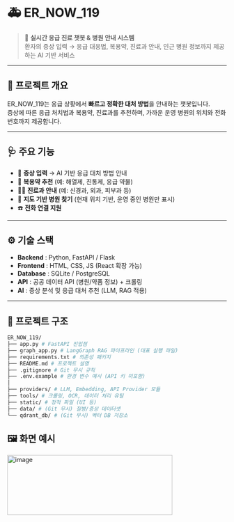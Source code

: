 # 🚑 ER_NOW_119

> 🏥 **실시간 응급 진료 챗봇 & 병원 안내 시스템**  
> 환자의 증상 입력 → 응급 대응법, 복용약, 진료과 안내, 인근 병원 정보까지 제공하는 AI 기반 서비스  

---

## 📌 프로젝트 개요
ER_NOW_119는 응급 상황에서 **빠르고 정확한 대처 방법**을 안내하는 챗봇입니다.  
증상에 따른 응급 처치법과 복용약, 진료과를 추천하며, 가까운 운영 병원의 위치와 전화번호까지 제공합니다.

---

## 🩺 주요 기능
- 📝 **증상 입력** → AI 기반 응급 대처 방법 안내  
- 💊 **복용약 추천** (예: 해열제, 진통제, 응급 약물)  
- 🧑‍⚕️ **진료과 안내** (예: 신경과, 외과, 피부과 등)  
- 📍 **지도 기반 병원 찾기** (현재 위치 기반, 운영 중인 병원만 표시)  
- ☎️ **전화 연결 지원**  

---

## ⚙️ 기술 스택
- **Backend** : Python, FastAPI / Flask  
- **Frontend** : HTML, CSS, JS (React 확장 가능)  
- **Database** : SQLite / PostgreSQL  
- **API** : 공공 데이터 API (병원/약품 정보) + 크롤링  
- **AI** : 증상 분석 및 응급 대처 추천 (LLM, RAG 적용)  

---

## 📂 프로젝트 구조
```bash
ER_NOW_119/
├── app.py # FastAPI 진입점
├── graph_app.py # LangGraph RAG 파이프라인 (대표 실행 파일)
├── requirements.txt # 의존성 패키지
├── README.md # 프로젝트 설명
├── .gitignore # Git 무시 규칙
├── .env.example # 환경 변수 예시 (API 키 미포함)
│
├── providers/ # LLM, Embedding, API Provider 모듈
├── tools/ # 크롤링, OCR, 데이터 처리 유틸
├── static/ # 정적 파일 (UI 등)
├── data/ # (Git 무시) 질병/증상 데이터셋
└── qdrant_db/ # (Git 무시) 벡터 DB 저장소
```
## 🖼️ 화면 예시
<img width="379" height="138" alt="image" src="https://github.com/user-attachments/assets/8d38ff51-d134-47ef-9c5a-bd4b69387934" />
